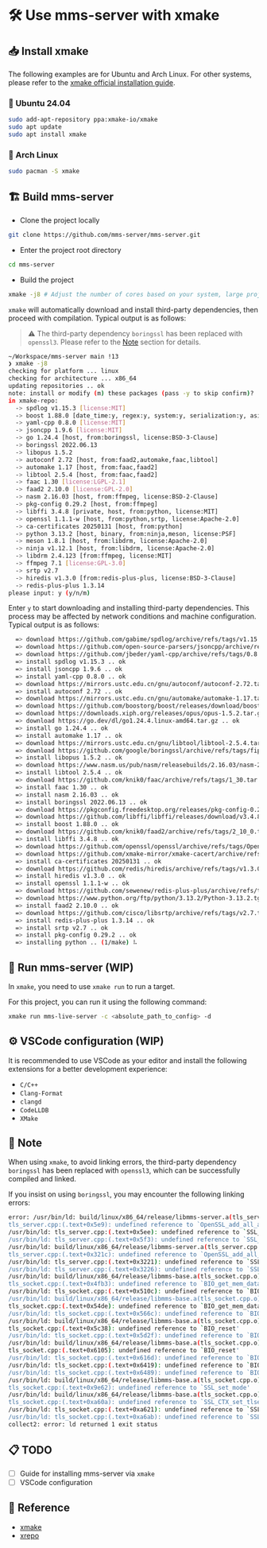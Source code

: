 # 🛠️ Use mms-server with xmake

## 📥 Install xmake

The following examples are for Ubuntu and Arch Linux. For other systems, please refer to the [xmake official installation guide](https://xmake.io/#/guide/installation).

### 🐧 Ubuntu 24.04

```bash
sudo add-apt-repository ppa:xmake-io/xmake
sudo apt update
sudo apt install xmake
```

### 🐧 Arch Linux

```bash
sudo pacman -S xmake
```

## 🏗️ Build mms-server

- Clone the project locally

```bash
git clone https://github.com/mms-server/mms-server.git
```

- Enter the project root directory

```bash
cd mms-server
```

- Build the project

```bash
xmake -j8 # Adjust the number of cores based on your system, large projects recommend using 8+ cores
```

`xmake` will automatically download and install third-party dependencies, then proceed with compilation. Typical output is as follows:

> ⚠️ The third-party dependency `boringssl` has been replaced with `openssl3`. Please refer to the [Note](#-note) section for details.

```bash
~/Workspace/mms-server main !13
❯ xmake -j8
checking for platform ... linux
checking for architecture ... x86_64
updating repositories .. ok
note: install or modify (m) these packages (pass -y to skip confirm)?
in xmake-repo:
  -> spdlog v1.15.3 [license:MIT]
  -> boost 1.88.0 [date_time:y, regex:y, system:y, serialization:y, asio:y, thread:y, coroutine:y, program_ ..)
  -> yaml-cpp 0.8.0 [license:MIT]
  -> jsoncpp 1.9.6 [license:MIT]
  -> go 1.24.4 [host, from:boringssl, license:BSD-3-Clause]
  -> boringssl 2022.06.13
  -> libopus 1.5.2
  -> autoconf 2.72 [host, from:faad2,automake,faac,libtool]
  -> automake 1.17 [host, from:faac,faad2]
  -> libtool 2.5.4 [host, from:faac,faad2]
  -> faac 1.30 [license:LGPL-2.1]
  -> faad2 2.10.0 [license:GPL-2.0]
  -> nasm 2.16.03 [host, from:ffmpeg, license:BSD-2-Clause]
  -> pkg-config 0.29.2 [host, from:ffmpeg]
  -> libffi 3.4.8 [private, host, from:python, license:MIT]
  -> openssl 1.1.1-w [host, from:python,srtp, license:Apache-2.0]
  -> ca-certificates 20250131 [host, from:python]
  -> python 3.13.2 [host, binary, from:ninja,meson, license:PSF]
  -> meson 1.8.1 [host, from:libdrm, license:Apache-2.0]
  -> ninja v1.12.1 [host, from:libdrm, license:Apache-2.0]
  -> libdrm 2.4.123 [from:ffmpeg, license:MIT]
  -> ffmpeg 7.1 [license:GPL-3.0]
  -> srtp v2.7
  -> hiredis v1.3.0 [from:redis-plus-plus, license:BSD-3-Clause]
  -> redis-plus-plus 1.3.14
please input: y (y/n/m)
```

Enter `y` to start downloading and installing third-party dependencies. This process may be affected by network conditions and machine configuration. Typical output is as follows:

```bash
  => download https://github.com/gabime/spdlog/archive/refs/tags/v1.15.3.zip .. ok
  => download https://github.com/open-source-parsers/jsoncpp/archive/refs/tags/1.9.6.zip .. ok
  => download https://github.com/jbeder/yaml-cpp/archive/refs/tags/0.8.0.tar.gz .. ok
  => install spdlog v1.15.3 .. ok
  => install jsoncpp 1.9.6 .. ok
  => install yaml-cpp 0.8.0 .. ok
  => download https://mirrors.ustc.edu.cn/gnu/autoconf/autoconf-2.72.tar.gz .. ok
  => install autoconf 2.72 .. ok
  => download https://mirrors.ustc.edu.cn/gnu/automake/automake-1.17.tar.gz .. ok
  => download https://github.com/boostorg/boost/releases/download/boost-1.88.0/boost-1.88.0-cmake.tar.gz .. ok
  => download https://downloads.xiph.org/releases/opus/opus-1.5.2.tar.gz .. ok
  => download https://go.dev/dl/go1.24.4.linux-amd64.tar.gz .. ok
  => install go 1.24.4 .. ok
  => install automake 1.17 .. ok
  => download https://mirrors.ustc.edu.cn/gnu/libtool/libtool-2.5.4.tar.gz .. ok
  => download https://github.com/google/boringssl/archive/refs/tags/fips-20220613.tar.gz .. ok
  => install libopus 1.5.2 .. ok
  => download https://www.nasm.us/pub/nasm/releasebuilds/2.16.03/nasm-2.16.03.tar.xz .. ok
  => install libtool 2.5.4 .. ok
  => download https://github.com/knik0/faac/archive/refs/tags/1_30.tar.gz .. ok
  => install faac 1.30 .. ok
  => install nasm 2.16.03 .. ok
  => install boringssl 2022.06.13 .. ok
  => download https://pkgconfig.freedesktop.org/releases/pkg-config-0.29.2.tar.gz .. ok
  => download https://github.com/libffi/libffi/releases/download/v3.4.8/libffi-3.4.8.tar.gz .. ok
  => install boost 1.88.0 .. ok
  => download https://github.com/knik0/faad2/archive/refs/tags/2_10_0.tar.gz .. ok
  => install libffi 3.4.8 .. ok
  => download https://github.com/openssl/openssl/archive/refs/tags/OpenSSL_1_1_1w.zip .. ok
  => download https://github.com/xmake-mirror/xmake-cacert/archive/refs/tags/20250131.zip .. ok
  => install ca-certificates 20250131 .. ok
  => download https://github.com/redis/hiredis/archive/refs/tags/v1.3.0.tar.gz .. ok
  => install hiredis v1.3.0 .. ok
  => install openssl 1.1.1-w .. ok
  => download https://github.com/sewenew/redis-plus-plus/archive/refs/tags/1.3.14.tar.gz .. ok
  => download https://www.python.org/ftp/python/3.13.2/Python-3.13.2.tgz .. ok
  => install faad2 2.10.0 .. ok
  => download https://github.com/cisco/libsrtp/archive/refs/tags/v2.7.tar.gz .. ok
  => install redis-plus-plus 1.3.14 .. ok
  => install srtp v2.7 .. ok
  => install pkg-config 0.29.2 .. ok
  => installing python .. (1/make) ⠧
```

## 🚀 Run mms-server (WIP)

In `xmake`, you need to use `xmake run` to run a target.

For this project, you can run it using the following command:

```bash
xmake run mms-live-server -c <absolute_path_to_config> -d
```

## ⚙️ VSCode configuration (WIP)

It is recommended to use VSCode as your editor and install the following extensions for a better development experience:

- `C/C++`
- `Clang-Format`
- `clangd`
- `CodeLLDB`
- `XMake`

## 📝 Note

When using `xmake`, to avoid linking errors, the third-party dependency `boringssl` has been replaced with `openssl3`, which can be successfully compiled and linked.

If you insist on using `boringssl`, you may encounter the following linking errors:

```bash
error: /usr/bin/ld: build/linux/x86_64/release/libmms-server.a(tls_server.cpp.o): in function `mms::TlsServer::init_ssl()':
tls_server.cpp:(.text+0x5e9): undefined reference to `OpenSSL_add_all_algorithms'
/usr/bin/ld: tls_server.cpp:(.text+0x5ee): undefined reference to `SSL_library_init'
/usr/bin/ld: tls_server.cpp:(.text+0x5f3): undefined reference to `SSL_load_error_strings'
/usr/bin/ld: build/linux/x86_64/release/libmms-server.a(tls_server.cpp.o): in function `mms::TlsServer::start_listen(unsigned short)':
tls_server.cpp:(.text+0x321c): undefined reference to `OpenSSL_add_all_algorithms'
/usr/bin/ld: tls_server.cpp:(.text+0x3221): undefined reference to `SSL_library_init'
/usr/bin/ld: tls_server.cpp:(.text+0x3226): undefined reference to `SSL_load_error_strings'
/usr/bin/ld: build/linux/x86_64/release/libmms-base.a(tls_socket.cpp.o): in function `mms::TlsSocket::send(mms::TlsSocket::send(unsigned char const*, unsigned long, int)::_ZN3mms9TlsSocket4sendEPKhmi.Frame*) [clone .actor]':
tls_socket.cpp:(.text+0x4fb3): undefined reference to `BIO_get_mem_data'
/usr/bin/ld: tls_socket.cpp:(.text+0x510c): undefined reference to `BIO_reset'
/usr/bin/ld: build/linux/x86_64/release/libmms-base.a(tls_socket.cpp.o): in function `mms::TlsSocket::send(mms::TlsSocket::send(std::vector<boost::asio::const_buffer, std::allocator<boost::asio::const_buffer> >&, int)::_ZN3mms9TlsSocket4sendERSt6vectorIN5boost4asio12const_bufferESaIS4_EEi.Frame*) [clone .actor]':
tls_socket.cpp:(.text+0x54de): undefined reference to `BIO_get_mem_data'
/usr/bin/ld: tls_socket.cpp:(.text+0x566c): undefined reference to `BIO_reset'
/usr/bin/ld: build/linux/x86_64/release/libmms-base.a(tls_socket.cpp.o): in function `mms::TlsSocket::connect(std::__cxx11::basic_string<char, std::char_traits<char>, std::allocator<char> > const&, unsigned short, int)::{lambda()#1}::operator()(mms::TlsSocket::connect(std::__cxx11::basic_string<char, std::char_traits<char>, std::allocator<char> > const&, unsigned short, int)::{lambda()#1}::operator()() const::_ZZN3mms9TlsSocket7connectERKNSt7__cxx1112basic_stringIcSt11char_traitsIcESaIcEEEtiENKUlvE_clEv.Frame*) [clone .actor]':
tls_socket.cpp:(.text+0x5c38): undefined reference to `BIO_reset'
/usr/bin/ld: tls_socket.cpp:(.text+0x5d2f): undefined reference to `BIO_get_mem_data'
/usr/bin/ld: build/linux/x86_64/release/libmms-base.a(tls_socket.cpp.o): in function `mms::TlsSocket::do_handshake(int)::{lambda()#1}::operator()(mms::TlsSocket::do_handshake(int)::{lambda()#1}::operator()() const::_ZZN3mms9TlsSocket12do_handshakeEiENKUlvE_clEv.Frame*) [clone .actor]':
tls_socket.cpp:(.text+0x6105): undefined reference to `BIO_reset'
/usr/bin/ld: tls_socket.cpp:(.text+0x616d): undefined reference to `BIO_reset'
/usr/bin/ld: tls_socket.cpp:(.text+0x6419): undefined reference to `BIO_get_mem_data'
/usr/bin/ld: tls_socket.cpp:(.text+0x6489): undefined reference to `BIO_get_mem_data'
/usr/bin/ld: build/linux/x86_64/release/libmms-base.a(tls_socket.cpp.o): in function `mms::TlsSocket::connect(mms::TlsSocket::connect(std::__cxx11::basic_string<char, std::char_traits<char>, std::allocator<char> > const&, unsigned short, int)::_ZN3mms9TlsSocket7connectERKNSt7__cxx1112basic_stringIcSt11char_traitsIcESaIcEEEti.Frame*) [clone .actor]':
tls_socket.cpp:(.text+0x9e62): undefined reference to `SSL_set_mode'
/usr/bin/ld: build/linux/x86_64/release/libmms-base.a(tls_socket.cpp.o): in function `mms::TlsSocket::do_handshake(mms::TlsSocket::do_handshake(int)::_ZN3mms9TlsSocket12do_handshakeEi.Frame*) [clone .actor]':
tls_socket.cpp:(.text+0xa60a): undefined reference to `SSL_CTX_set_tlsext_servername_arg'
/usr/bin/ld: tls_socket.cpp:(.text+0xa621): undefined reference to `SSL_CTX_set_tlsext_servername_callback'
/usr/bin/ld: tls_socket.cpp:(.text+0xa6ab): undefined reference to `SSL_set_mode'
collect2: error: ld returned 1 exit status
```

## 📋 TODO

- [ ] Guide for installing mms-server via `xmake`
- [ ] VSCode configuration

## 🔗 Reference

- [xmake](https://xmake.io/#/)
- [xrepo](https://xrepo.xmake.io/#/)
